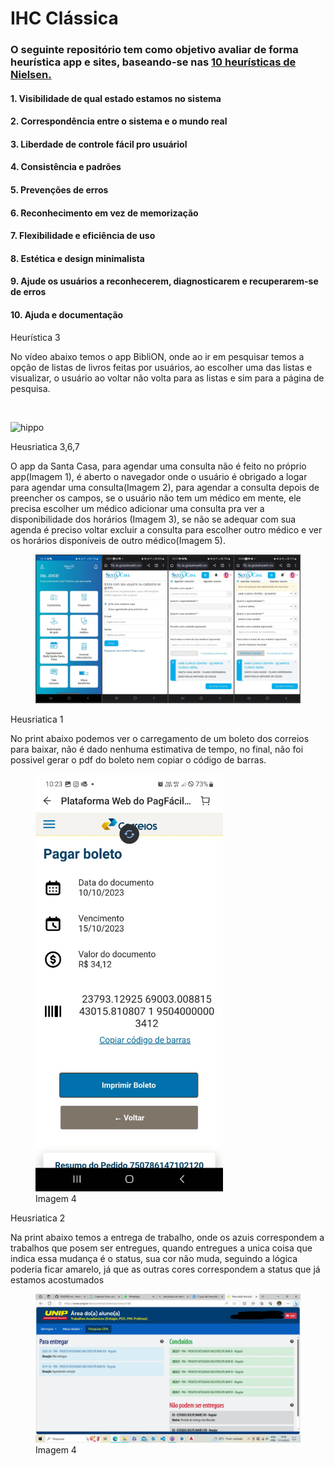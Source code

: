 <h1>IHC Clássica</h1>

<h3> O seguinte repositório tem como objetivo avaliar de forma heurística app e sites, baseando-se nas <a href="https://www.alura.com.br/artigos/10-heuristicas-de-nielsen-uma-formula-pra-evitar-erros-basicos-de-usabilidade">10 heurísticas de Nielsen. </a></h3>

<h4> 1. Visibilidade de qual estado estamos no sistema</h4>
<h4>2. Correspondência entre o sistema e o mundo real</h4>
<h4>3. Liberdade de controle fácil pro usuáriol</h4>
<h4>4. Consistência e padrões</h4>
<h4>5. Prevenções de erros</h4>
<h4>6. Reconhecimento em vez de memorização</h4>
<h4>7. Flexibilidade e eficiência de uso</h4>
<h4>8. Estética e design minimalista</h4>
<h4>9. Ajude os usuários a reconhecerem, diagnosticarem e recuperarem-se de erros</h4>
<h4>10. Ajuda e documentação</h4>

<p>Heurística 3<p>
<p>No vídeo abaixo temos o app BibliON, onde ao ir em pesquisar temos a opção de listas de livros feitas por usuários, ao escolher uma das listas e visualizar, o usuário ao voltar não volta para as listas e sim para a página de pesquisa.  </p>

<br>

![hippo](https://github.com/Joice-Araujo/Bertoti/blob/main/Intera%C3%A7%C3%A3o%20Humano%20Computador/IHC%20CL%C3%81SSICA%20(GUI)/img/BibliON.gif?raw=true)
<br>

<p>Heusriatica 3,6,7<p>
<p> O app da Santa Casa, para agendar uma consulta não é feito no próprio app(Imagem 1), é aberto o navegador onde o usuário é obrigado a logar para agendar uma consulta(Imagem 2), para agendar a consulta depois de preencher os campos, se o usuário não tem um médico em mente, ele precisa escolher um médico adicionar uma consulta pra ver a disponibilidade dos horários (Imagem 3), se não se adequar com sua agenda é preciso voltar excluir a consulta para escolher outro médico e ver os horários disponíveis de outro médico(Imagem 5).<p>
  
 <figure>
    
<img src="img/SntCasa.jpg">
 
</figure>


<p>Heusriatica 1<p>

<p>No print abaixo podemos ver o carregamento de um boleto dos correios para baixar, não é dado nenhuma estimativa de tempo, no final, não foi possivel gerar o pdf do boleto nem copiar o código de barras.<p>

 <figure>
    
<img src="img/correios.jpeg" width="300px">
<figcaption>Imagem 4</figcaption> 

</figure>

<p>Heusriatica 2<p>

<p>Na print abaixo temos a entrega de trabalho, onde os azuis correspondem a trabalhos que posem ser entregues, quando entregues a unica coisa que indica essa mudança é o status, sua cor não muda, seguindo a lógica poderia ficar amarelo, já que as outras cores correspondem a status que já estamos acostumados <p>

<figure>
    
<img src="img/unip.jpg" >
<figcaption>Imagem 4</figcaption> 

</figure>







    




